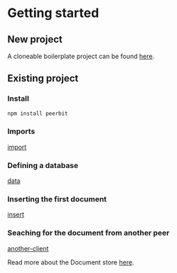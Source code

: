 # Getting started


## New project
A cloneable boilerplate project can be found [here](https://github.com/dao-xyz/peerbit-getting-started). 

## Existing project

### Install
```sh
npm install peerbit
```

### Imports
[import](./examples/document-store.ts ':include :type=code :fragment=imports')

### Defining a database
[data](./examples/document-store.ts ':include :type=code :fragment=data')

### Inserting the first document
[insert](./examples/document-store.ts ':include :type=code :fragment=insert')

### Seaching for the document from another peer
[another-client](./examples/document-store.ts ':include :type=code :fragment=another-client')

Read more about the Document store [here](./modules/program/document-store.md).




